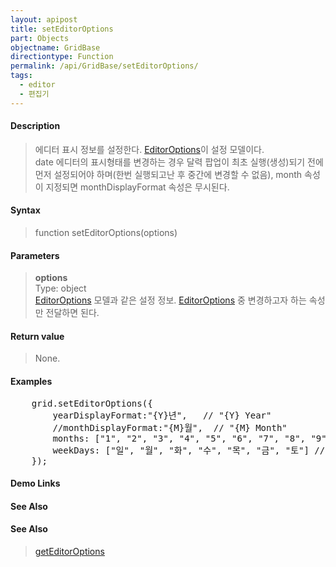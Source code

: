 ```yaml
---
layout: apipost
title: setEditorOptions
part: Objects
objectname: GridBase
directiontype: Function
permalink: /api/GridBase/setEditorOptions/
tags:
  - editor
  - 편집기
---
```



#### Description

> 에디터 표시 정보를 설정한다. [EditorOptions](/api/types/EditorOptions/)이 설정 모델이다.  
> date 에디터의 표시형태를 변경하는 경우 달력 팝업이 최초 실행(생성)되기 전에 먼저 설정되어야 하며(한번 실행되고난 후 중간에 변경할 수 없음), month 속성이 지정되면 monthDisplayFormat 속성은 무시된다.  

#### Syntax

> function setEditorOptions(options)

#### Parameters

> **options**  
> Type: object  
> [EditorOptions](/api/types/EditorOptions/) 모델과 같은 설정 정보. [EditorOptions](/api/types/EditorOptions/) 중 변경하고자 하는 속성만 전달하면 된다.    

#### Return value

> None.

#### Examples 

<pre class="prettyprint">
    grid.setEditorOptions({
        yearDisplayFormat:"{Y}년",   // "{Y} Year"
        //monthDisplayFormat:"{M}월",  // "{M} Month"  
        months: ["1", "2", "3", "4", "5", "6", "7", "8", "9", "10", "11", "12"],  // ['Jan', 'Feb, 'Mar', 'Apr'....]   
        weekDays: ["일", "월", "화", "수", "목", "금", "토"] // ['SUN', 'MON', 'TUE', 'WED'....]  
    });
</pre>

#### Demo Links
#### See Also

#### See Also
> [getEditorOptions](/api/GridBase/getEditorOptions)